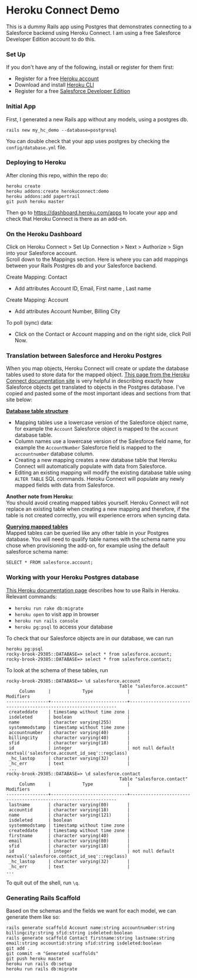 # Heroku Connect Demo
This is a dummy Rails app using Postgres that demonstrates connecting to a Salesforce backend using Heroku Connect. I am using a free Salesforce Developer Edition account to do this.

### Set Up  
If you don't have any of the following, install or register for them first: 
- Register for a free [Heroku account](https://signup.heroku.com/login)
- Download and install [Heroku CLI](https://devcenter.heroku.com/articles/heroku-cli)
- Register for a free [Salesforce Developer Edition](https://developer.salesforce.com/signup)

### Initial App
First, I generated a new Rails app without any models, using a postgres db.
```
rails new my_hc_demo --database=postgresql
```
You can double check that your app uses postgres by checking the `config/database.yml` file. 

### Deploying to Heroku
After cloning this repo, within the repo do: 
```
heroku create
heroku addons:create herokuconnect:demo
heroku addons:add papertrail
git push heroku master
```
Then go to https://dashboard.heroku.com/apps to locate your app and check that Heroku Connect is there as an add-on. 

### On the Heroku Dashboard
Click on Heroku Connect > Set Up Connection > Next > Authorize > Sign into your Salesforce account.  
Scroll down to the Mappings section. Here is where you can add mappings between your Rails Postgres db and your Salesforce backend. 

Create Mapping: Contact 
  - Add attributes Account ID, Email, First name , Last name    
  
Create Mapping: Account  
  - Add attributes Account Number, Billing City  

To poll (sync) data:  
  - Click on the Contact or Account mapping and on the right side, click Poll Now.  

### Translation between Salesforce and Heroku Postgres
When you map objects, Heroku Connect will create or update the database tables used to store data for the mapped object. [This page from the Heroku Connect documentation site](https://devcenter.heroku.com/articles/heroku-connect-database-tables) is very helpful in describing exactly how Salesforce objects get translated to objects in the Postgres database. I've copied and pasted some of the most important ideas and sections from that site below:  

**[Database table structure](https://devcenter.heroku.com/articles/heroku-connect-database-tables#database-table-structure)**
- Mapping tables use a lowercase version of the Salesforce object name, for example the `Account` Salesforce object is mapped to the `account` database table.
- Column names use a lowercase version of the Salesforce field name, for example the `AccountNumber` Salesforce field is mapped to the `accountnumber` database column.
- Creating a new mapping creates a new database table that Heroku Connect will automatically populate with data from Salesforce.
- Editing an existing mapping will modify the existing database table using `ALTER TABLE` SQL commands. Heroku Connect will populate any newly mapped fields with data from Salesforce.  

**Another note from Heroku:**  
You should avoid creating mapped tables yourself. Heroku Connect will not replace an existing table when creating a new mapping and therefore, if the table is not created correctly, you will experience errors when syncing data.  

**[Querying mapped tables](https://devcenter.heroku.com/articles/heroku-connect-database-tables#querying-mapped-tables)**  
Mapped tables can be queried like any other table in your Postgres database. You will need to qualify table names with the schema name you chose when provisioning the add-on, for example using the default salesforce schema name:
```
SELECT * FROM salesforce.account;
```

### Working with your Heroku Postgres database
[This Heroku documentation page](https://devcenter.heroku.com/articles/getting-started-with-rails5) describes how to use Rails in Heroku. Relevant commands:
- `heroku run rake db:migrate`
- `heroku open` to visit app in browser
- `heroku run rails console`
- `heroku pg:psql` to access your database  

To check that our Salesforce objects are in our database, we can run
```
heroku pg:psql
rocky-brook-29385::DATABASE=> select * from salesforce.account;
rocky-brook-29385::DATABASE=> select * from salesforce.contact;
```
To look at the schema of these tables, run
```
rocky-brook-29385::DATABASE=> \d salesforce.account
                                           Table "salesforce.account"
     Column     |            Type             |                            Modifiers                            
----------------+-----------------------------+-----------------------------------------------------------------
 createddate    | timestamp without time zone | 
 isdeleted      | boolean                     | 
 name           | character varying(255)      | 
 systemmodstamp | timestamp without time zone | 
 accountnumber  | character varying(40)       | 
 billingcity    | character varying(40)       | 
 sfid           | character varying(18)       | 
 id             | integer                     | not null default nextval('salesforce.account_id_seq'::regclass)
 _hc_lastop     | character varying(32)       | 
 _hc_err        | text                        | 
 ...
rocky-brook-29385::DATABASE=> \d salesforce.contact
                                           Table "salesforce.contact"
     Column     |            Type             |                            Modifiers                            
----------------+-----------------------------+-----------------------------------------------------------------
 lastname       | character varying(80)       | 
 accountid      | character varying(18)       | 
 name           | character varying(121)      | 
 isdeleted      | boolean                     | 
 systemmodstamp | timestamp without time zone | 
 createddate    | timestamp without time zone | 
 firstname      | character varying(40)       | 
 email          | character varying(80)       | 
 sfid           | character varying(18)       | 
 id             | integer                     | not null default nextval('salesforce.contact_id_seq'::regclass)
 _hc_lastop     | character varying(32)       | 
 _hc_err        | text                        | 
...
```

To quit out of the shell, run `\q`. 


### Generating Rails Scaffold
Based on the schemas and the fields we want for each model, we can generate them like so:
```
rails generate scaffold Account name:string accountnumber:string billingcity:string sfid:string isdeleted:boolean
rails generate scaffold Contact firstname:string lastname:string email:string accountid:string sfid:string isdeleted:boolean
git add .
git commit -m "Generated scaffolds"
git push heroku master
heroku run rails db:setup
heroku run rails db:migrate
```


